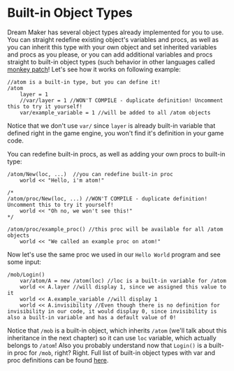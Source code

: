 # Built-in Object Types
Dream Maker has several object types already implemented for you to use. You can straight redefine existing object's variables and procs, as well as you can inherit this type with your own object and set inherited variables and procs as you please, or you can add additional variables and procs straight to built-in object types (such behavior in other languages called [monkey patch](https://en.wikipedia.org/wiki/Monkey_patch)! Let's see how it works on following example:

```dm
//atom is a built-in type, but you can define it!
/atom 
	layer = 1
	//var/layer = 1 //WON'T COMPILE - duplicate definition! Uncomment this to try it yourself!
	var/example_variable = 1 //will be added to all /atom objects
```

Notice that we don't use `var/` since `layer` is already built-in variable that defined right in the game engine, you won't find it's definition in your game code.

You can redefine built-in procs, as well as adding your own procs to built-in type:
```dm
/atom/New(loc, ...)  //you can redefine built-in proc
	world << "Hello, i'm atom!"

/*
/atom/proc/New(loc, ...) //WON'T COMPILE - duplicate definition! Uncomment this to try it yourself!
	world << "Oh no, we won't see this!"
*/

/atom/proc/example_proc() //this proc will be available for all /atom objects
	world << "We called an example proc on atom!"
```

Now let's use the same proc we used in our `Hello World` program and see some input:
```dm
/mob/Login()
	var/atom/A = new /atom(loc) //loc is a built-in variable for /atom
	world << A.layer //will display 1, since we assigned this value to it
	world << A.example_variable //will display 1
	world << A.invisibility //Even though there is no definition for invisibility in our code, it would display 0, since invisibility is also a built-in variable and has a default value of 0!
```

Notice that `/mob` is a built-in object, which inherits `/atom` (we'll talk about this inheritance in the next chapter) so it can use `loc` variable, which actually belongs to `/atom`! Also you probably understand now that `Login()` is a built-in proc for `/mob`, right? Right.
Full list of built-in object types with var and proc definitions can be found [here](http://www.byond.com/docs/ref/index.html).
